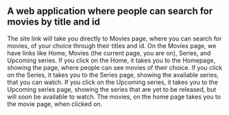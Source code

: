 ## A web application where people can search for movies by title and id
The site link will take you directly to Movies page, where you can search for movies, of your choice through their titles and id.
On the Movies page, we have links like Home, Movies (the current page, you are on), Series, and Upcoming series.
If you click on the Home, it takes you to the Homepage, showing the page, where people can see movies of their choice.
If you click on the Series, it takes you to the Series page, showing the available series, that you can watch.
If you click on the Upcoming series, it takes you to the Upcoming series page, showing the series that are yet to be released, but will soon be available to watch.
The movies, on the home page takes you to the movie page, when clicked on.


